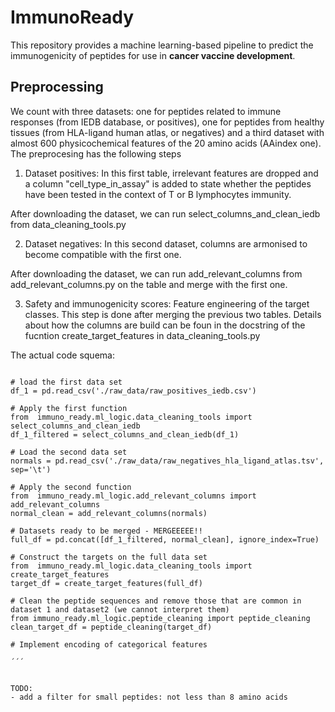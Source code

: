 # ImmunoReady
This repository provides a machine learning-based pipeline to predict the immunogenicity of peptides for use in **cancer vaccine development**.


## Preprocessing

We count with three datasets: one for peptides related to immune responses (from IEDB database, or positives), one for peptides from healthy tissues (from HLA-ligand human atlas, or negatives) and a third dataset with almost 600 physicochemical features of the 20 amino acids (AAindex one). The preprocesing has the following steps

1. Dataset positives:
In this first table, irrelevant features are dropped and a column "cell_type_in_assay" is added to state whether the peptides have been tested in the context of T or B lymphocytes immunity.

After downloading the dataset, we can run select_columns_and_clean_iedb from data_cleaning_tools.py

2. Dataset negatives:
In this second dataset, columns are armonised to become compatible with the first one.

After downloading the dataset, we can run add_relevant_columns from add_relevant_columns.py on the table and merge with the first one.

3. Safety and immunogenicity scores:
Feature engineering of the target classes. This step is done after merging the previous two tables. Details about how the columns are build can be foun in the docstring of the fucntion create_target_features in data_cleaning_tools.py


The actual code squema:
```

# load the first data set
df_1 = pd.read_csv('./raw_data/raw_positives_iedb.csv')

# Apply the first function
from  immuno_ready.ml_logic.data_cleaning_tools import select_columns_and_clean_iedb
df_1_filtered = select_columns_and_clean_iedb(df_1)

# Load the second data set
normals = pd.read_csv('./raw_data/raw_negatives_hla_ligand_atlas.tsv', sep='\t')

# Apply the second function
from  immuno_ready.ml_logic.add_relevant_columns import add_relevant_columns
normal_clean = add_relevant_columns(normals)

# Datasets ready to be merged - MERGEEEEE!!
full_df = pd.concat([df_1_filtered, normal_clean], ignore_index=True)

# Construct the targets on the full data set
from  immuno_ready.ml_logic.data_cleaning_tools import create_target_features
target_df = create_target_features(full_df)

# Clean the peptide sequences and remove those that are common in dataset 1 and dataset2 (we cannot interpret them)
from immuno_ready.ml_logic.peptide_cleaning import peptide_cleaning
clean_target_df = peptide_cleaning(target_df)

# Implement encoding of categorical features

´´´


TODO:
- add a filter for small peptides: not less than 8 amino acids
